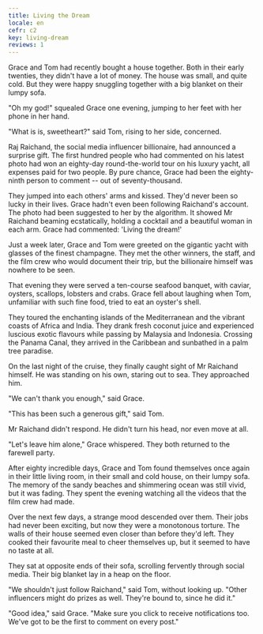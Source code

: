 ```yaml
---
title: Living the Dream
locale: en
cefr: c2
key: living-dream
reviews: 1
---
```


Grace and Tom had recently bought a house together. Both in their early twenties, they didn't have a lot of money. The house was small, and quite cold. But they were happy snuggling together with a big blanket on their lumpy sofa.

"Oh my god!" squealed Grace one evening, jumping to her feet with her phone in her hand.

"What is is, sweetheart?" said Tom, rising to her side, concerned.

Raj Raichand, the social media influencer billionaire, had announced a surprise gift. The first hundred people who had commented on his latest photo had won an eighty-day round-the-world tour on his luxury yacht, all expenses paid for two people. By pure chance, Grace had been the eighty-ninth person to comment -- out of seventy-thousand.

They jumped into each others' arms and kissed. They'd never been so lucky in their lives. Grace hadn't even been following Raichand's account. The photo had been suggested to her by the algorithm. It showed Mr Raichand beaming ecstatically, holding a cocktail and a beautiful woman in each arm. Grace had commented: 'Living the dream!'

Just a week later, Grace and Tom were greeted on the gigantic yacht with glasses of the finest champagne. They met the other winners, the staff, and the film crew who would document their trip, but the billionaire himself was nowhere to be seen.

That evening they were served a ten-course seafood banquet, with caviar, oysters, scallops, lobsters and crabs. Grace fell about laughing when Tom, unfamiliar with such fine food, tried to eat an oyster's shell.

They toured the enchanting islands of the Mediterranean and the vibrant coasts of Africa and India. They drank fresh coconut juice and experienced luscious exotic flavours while passing by Malaysia and Indonesia. Crossing the Panama Canal, they arrived in the Caribbean and sunbathed in a palm tree paradise.

On the last night of the cruise, they finally caught sight of Mr Raichand himself. He was standing on his own, staring out to sea. They approached him.

"We can't thank you enough," said Grace.

"This has been such a generous gift," said Tom.

Mr Raichand didn't respond. He didn't turn his head, nor even move at all.

"Let's leave him alone," Grace whispered. They both returned to the farewell party.

After eighty incredible days, Grace and Tom found themselves once again in their little living room, in their small and cold house, on their lumpy sofa. The memory of the sandy beaches and shimmering ocean was still vivid, but it was fading. They spent the evening watching all the videos that the film crew had made.

Over the next few days, a strange mood descended over them. Their jobs had never been exciting, but now they were a monotonous torture. The walls of their house seemed even closer than before they'd left. They cooked their favourite meal to cheer themselves up, but it seemed to have no taste at all.

They sat at opposite ends of their sofa, scrolling fervently through social media. Their big blanket lay in a heap on the floor.

"We shouldn't just follow Raichand," said Tom, without looking up. "Other influencers might do prizes as well. They're bound to, since he did it."

"Good idea," said Grace. "Make sure you click to receive notifications too. We've got to be the first to comment on every post."